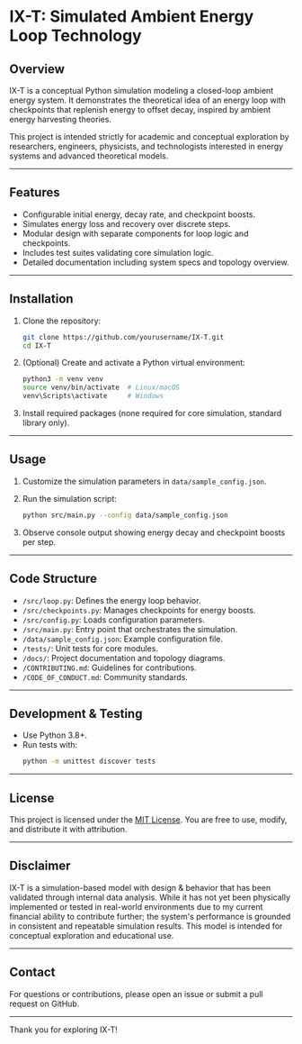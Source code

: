 # IX-T: Simulated Ambient Energy Loop Technology

## Overview

IX-T is a conceptual Python simulation modeling a closed-loop ambient energy system. It demonstrates the theoretical idea of an energy loop with checkpoints that replenish energy to offset decay, inspired by ambient energy harvesting theories.

This project is intended strictly for academic and conceptual exploration by researchers, engineers, physicists, and technologists interested in energy systems and advanced theoretical models.

---

## Features

- Configurable initial energy, decay rate, and checkpoint boosts.
- Simulates energy loss and recovery over discrete steps.
- Modular design with separate components for loop logic and checkpoints.
- Includes test suites validating core simulation logic.
- Detailed documentation including system specs and topology overview.

---

## Installation

1. Clone the repository:
   ```bash
   git clone https://github.com/yourusername/IX-T.git
   cd IX-T
   ```

2. (Optional) Create and activate a Python virtual environment:
   ```bash
   python3 -m venv venv
   source venv/bin/activate  # Linux/macOS
   venv\Scripts\activate     # Windows
   ```

3. Install required packages (none required for core simulation, standard library only).

---

## Usage

1. Customize the simulation parameters in `data/sample_config.json`.
2. Run the simulation script:
   ```bash
   python src/main.py --config data/sample_config.json
   ```

3. Observe console output showing energy decay and checkpoint boosts per step.

---

## Code Structure

- `/src/loop.py`: Defines the energy loop behavior.
- `/src/checkpoints.py`: Manages checkpoints for energy boosts.
- `/src/config.py`: Loads configuration parameters.
- `/src/main.py`: Entry point that orchestrates the simulation.
- `/data/sample_config.json`: Example configuration file.
- `/tests/`: Unit tests for core modules.
- `/docs/`: Project documentation and topology diagrams.
- `/CONTRIBUTING.md`: Guidelines for contributions.
- `/CODE_OF_CONDUCT.md`: Community standards.

---

## Development & Testing

- Use Python 3.8+.
- Run tests with:
  ```bash
  python -m unittest discover tests
  ```

---

## License

This project is licensed under the [MIT License](LICENSE.txt). You are free to use, modify, and distribute it with attribution.

---

## Disclaimer

IX-T is a simulation-based model with design & behavior that has been validated through internal data analysis. 
While it has not yet been physically implemented or tested in real-world environments due to my current financial ability to contribute further; the system's performance is grounded in consistent and repeatable simulation results. 
This model is intended for conceptual exploration and educational use.

---

## Contact

For questions or contributions, please open an issue or submit a pull request on GitHub.

---

Thank you for exploring IX-T!

